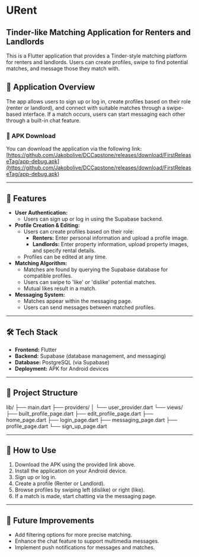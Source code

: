 # URent
## Tinder-like Matching Application for Renters and Landlords

This is a Flutter application that provides a Tinder-style matching platform for renters and landlords. Users can create profiles, swipe to find potential matches, and message those they match with.

## 📱 Application Overview
The app allows users to sign up or log in, create profiles based on their role (renter or landlord), and connect with suitable matches through a swipe-based interface. If a match occurs, users can start messaging each other through a built-in chat feature.

### 🔗 APK Download
You can download the application via the following link: [https://github.com/Jakobolive/DCCapstone/releases/download/FirstReleaseTag/app-debug.apk](https://github.com/Jakobolive/DCCapstone/releases/download/FirstReleaseTag/app-debug.apk)

---

## 🚀 Features
- **User Authentication:**
  - Users can sign up or log in using the Supabase backend.
- **Profile Creation & Editing:**
  - Users can create profiles based on their role:
    - **Renters:** Enter personal information and upload a profile image.
    - **Landlords:** Enter property information, upload property images, and specify rental details.
  - Profiles can be edited at any time.
- **Matching Algorithm:**
  - Matches are found by querying the Supabase database for compatible profiles.
  - Users can swipe to 'like' or 'dislike' potential matches.
  - Mutual likes result in a match.
- **Messaging System:**
  - Matches appear within the messaging page.
  - Users can send messages between matched profiles.

---

## 🛠️ Tech Stack
- **Frontend:** Flutter  
- **Backend:** Supabase (database management, and messaging)  
- **Database:** PostgreSQL (via Supabase)  
- **Deployment:** APK for Android devices  

---

## 📂 Project Structure
lib/
├── main.dart
├── providers/
│   └── user_provider.dart
└── views/
    ├── built_profile_page.dart
    ├── edit_profile_page.dart
    ├── home_page.dart
    ├── login_page.dart
    ├── messaging_page.dart
    ├── profile_page.dart
    └── sign_up_page.dart

---

## 📢 How to Use
1. Download the APK using the provided link above.  
2. Install the application on your Android device.  
3. Sign up or log in.  
4. Create a profile (Renter or Landlord).  
5. Browse profiles by swiping left (dislike) or right (like).  
6. If a match is made, start chatting via the messaging page.  

---

## 📌 Future Improvements
- Add filtering options for more precise matching.  
- Enhance the chat feature to support multimedia messages.  
- Implement push notifications for messages and matches.  
 

